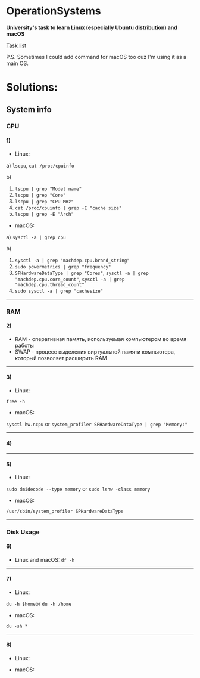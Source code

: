 # OperationSystems
**University's task to learn Linux (especially Ubuntu distribution) and macOS**

[Task list](https://docs.google.com/document/d/1q8FmNPGTf_-FJ7Olo0Qw9HKRtk_yg73o/edit)

P.S. Sometimes I could add command for macOS too cuz I'm using it as a main OS.

# Solutions:
## System info
### CPU
#### 1)
* Linux:

a) `lscpu`, `cat /proc/cpuinfo`
        
b)
1. `lscpu | grep "Model name"`
2. `lscpu | grep "Core"`
3. `lscpu | grep "CPU MHz"`
4. `cat /proc/cpuinfo | grep -E "cache size"`
5. `lscpu | grep -E "Arch"`
* macOS:

a) `sysctl -a | grep cpu`

b)
1. `sysctl -a | grep "machdep.cpu.brand_string"`
2. `sudo powermetrics | grep "frequency"` 
3. `SPHardwareDataType | grep "Cores"`, `sysctl -a | grep "machdep.cpu.core_count"`, `sysctl -a | grep "machdep.cpu.thread_count"`
4. `sudo sysctl -a | grep "cachesize"`
   
----
### RAM
#### 2)
- RAM - оперативная память, используемая компьютером во время работы
- SWAP - процесс выделения виртуальной памяти компьютера, который позволяет расширить RAM
----
#### 3)
* Linux:

`free -h`
* macOS:

`sysctl hw.ncpu` or `system_profiler SPHardwareDataType | grep "Memory:"`


----
#### 4)
----

#### 5)
* Linux:

`sudo dmidecode --type memory` or `sudo lshw -class memory`
* macOS:

 `/usr/sbin/system_profiler SPHardwareDataType`
 
 ----
 ### Disk Usage
 #### 6)
 * Linux and macOS:
 `df -h`
 
 ----
 #### 7)
 * Linux:
 
 `du -h $home`or `du -h /home`
 
 * macOS:
 
 `du -sh *`
 
 ----
 #### 8)
 * Linux:
 
 * macOS:
 

